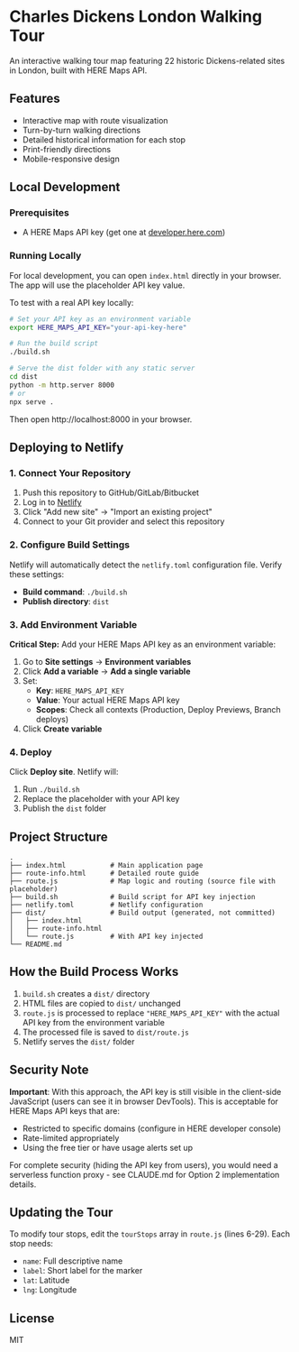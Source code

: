 # Charles Dickens London Walking Tour

An interactive walking tour map featuring 22 historic Dickens-related sites in London, built with HERE Maps API.

## Features

- Interactive map with route visualization
- Turn-by-turn walking directions
- Detailed historical information for each stop
- Print-friendly directions
- Mobile-responsive design

## Local Development

### Prerequisites

- A HERE Maps API key (get one at [developer.here.com](https://developer.here.com))

### Running Locally

For local development, you can open `index.html` directly in your browser. The app will use the placeholder API key value.

To test with a real API key locally:

```bash
# Set your API key as an environment variable
export HERE_MAPS_API_KEY="your-api-key-here"

# Run the build script
./build.sh

# Serve the dist folder with any static server
cd dist
python -m http.server 8000
# or
npx serve .
```

Then open http://localhost:8000 in your browser.

## Deploying to Netlify

### 1. Connect Your Repository

1. Push this repository to GitHub/GitLab/Bitbucket
2. Log in to [Netlify](https://app.netlify.com)
3. Click "Add new site" → "Import an existing project"
4. Connect to your Git provider and select this repository

### 2. Configure Build Settings

Netlify will automatically detect the `netlify.toml` configuration file. Verify these settings:

- **Build command**: `./build.sh`
- **Publish directory**: `dist`

### 3. Add Environment Variable

**Critical Step:** Add your HERE Maps API key as an environment variable:

1. Go to **Site settings** → **Environment variables**
2. Click **Add a variable** → **Add a single variable**
3. Set:
   - **Key**: `HERE_MAPS_API_KEY`
   - **Value**: Your actual HERE Maps API key
   - **Scopes**: Check all contexts (Production, Deploy Previews, Branch deploys)
4. Click **Create variable**

### 4. Deploy

Click **Deploy site**. Netlify will:
1. Run `./build.sh`
2. Replace the placeholder with your API key
3. Publish the `dist` folder

## Project Structure

```
.
├── index.html           # Main application page
├── route-info.html      # Detailed route guide
├── route.js             # Map logic and routing (source file with placeholder)
├── build.sh             # Build script for API key injection
├── netlify.toml         # Netlify configuration
├── dist/                # Build output (generated, not committed)
│   ├── index.html
│   ├── route-info.html
│   └── route.js         # With API key injected
└── README.md

```

## How the Build Process Works

1. `build.sh` creates a `dist/` directory
2. HTML files are copied to `dist/` unchanged
3. `route.js` is processed to replace `"HERE_MAPS_API_KEY"` with the actual API key from the environment variable
4. The processed file is saved to `dist/route.js`
5. Netlify serves the `dist/` folder

## Security Note

**Important**: With this approach, the API key is still visible in the client-side JavaScript (users can see it in browser DevTools). This is acceptable for HERE Maps API keys that are:

- Restricted to specific domains (configure in HERE developer console)
- Rate-limited appropriately
- Using the free tier or have usage alerts set up

For complete security (hiding the API key from users), you would need a serverless function proxy - see CLAUDE.md for Option 2 implementation details.

## Updating the Tour

To modify tour stops, edit the `tourStops` array in `route.js` (lines 6-29). Each stop needs:

- `name`: Full descriptive name
- `label`: Short label for the marker
- `lat`: Latitude
- `lng`: Longitude

## License

MIT
